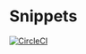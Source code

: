# Snippets

[![CircleCI](https://circleci.com/gh/RealOrangeOne/snippets.svg?style=svg)](https://circleci.com/gh/RealOrangeOne/snippets)
